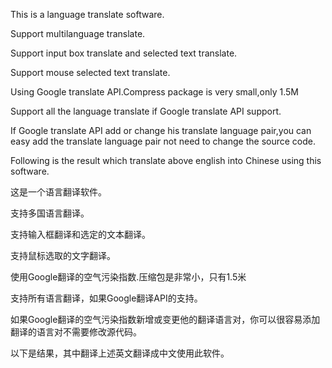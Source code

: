 This is a language translate software.

Support multilanguage translate.

Support input box translate and selected text translate.

Support mouse selected text translate.

Using Google translate API.Compress package is very small,only 1.5M

Support all the language translate if Google translate API support.

If Google translate API add or change his translate language pair,you can easy add the translate language pair not need to change the source code.

Following is the result which translate above english into Chinese using this software.

这是一个语言翻译软件。

支持多国语言翻译。

支持输入框翻译和选定的文本翻译。

支持鼠标选取的文字翻译。

使用Google翻译的空气污染指数.压缩包是非常小，只有1.5米

支持所有语言翻译，如果Google翻译API的支持。

如果Google翻译的空气污染指数新增或变更他的翻译语言对，你可以很容易添加翻译的语言对不需要修改源代码。


以下是结果，其中翻译上述英文翻译成中文使用此软件。